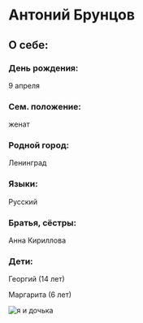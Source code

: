 # Антоний Брунцов
## О себе:
### День рождения:
 9 апреля
### Сем. положение:
 женат
### Родной город:
Ленинград

### Языки:
Русский
### Братья, сёстры:
Анна Кириллова
### Дети:
Георгий (14 лет)

Маргарита (6 лет)

<image src="images\image.jpg" alt="я и дочька">
